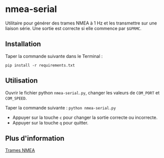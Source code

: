 # nmea-serial

Utilitaire pour générer des trames NMEA à 1 Hz et les transmettre sur une liaison série.
Une sortie est correcte si elle commence par `$GPRMC`.


## Installation

Taper la commande suivante dans le Terminal :

`pip install -r requirements.txt`


## Utilisation

Ouvrir le fichier python `nmea-serial.py`, changer les valeurs de `COM_PORT` et `COM_SPEED`.

Taper la commande suivante :
`python nmea-serial.py`

* Appuyer sur la touche `c` pour changer la sortie correcte ou incorrecte.
* Appuyer sur la touche `q` pour quitter.

## Plus d'information

[Trames NMEA](http://aprs.gids.nl/nmea/#rmc)
